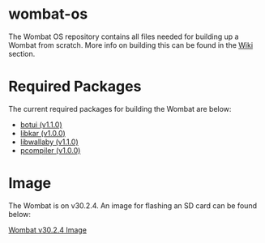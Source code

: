 # wombat-os
The Wombat OS repository contains all files needed for building up a Wombat from scratch. More info on building this can be found in the [Wiki](https://github.com/kipr/wombat-os/wiki) section.

# Required Packages
The current required packages for building the Wombat are below:
- [botui (v1.1.0)](https://github.com/kipr/botui/releases/tag/v1.1.0)
- [libkar (v1.0.0)](https://github.com/kipr/libkar/releases/tag/v1.0.0)
- [libwallaby (v1.1.0)](https://github.com/kipr/libwallaby/releases/tag/v1.1.0)
- [pcompiler (v1.0.0)](https://github.com/kipr/pcompiler/releases/tag/v1.0.0)

# Image
The Wombat is on v30.2.4. An image for flashing an SD card can be found below:

[Wombat v30.2.4 Image](http://files.kipr.org/wombat/Wombat_v30.2.4.img)
